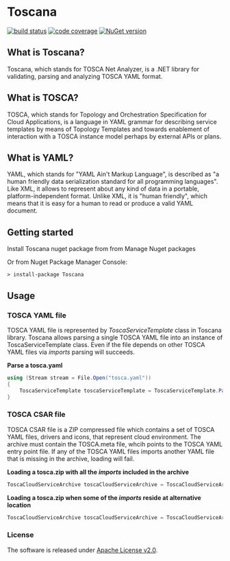 # Toscana

[![build status](http://teamcity.codebetter.com/app/rest/builds/buildType:id:Toscana/statusIcon)](http://teamcity.codebetter.com/viewType.html?buildTypeId=Toscana&guest=1) [![code coverage](https://img.shields.io/teamcity/coverage/Toscana.svg)](http://teamcity.codebetter.com/viewType.html?buildTypeId=Toscana&guest=1) [![NuGet version](https://badge.fury.io/nu/Toscana.svg)](https://badge.fury.io/nu/Toscana) 


## What is Toscana?
Toscana, which stands for TOSCA Net Analyzer, is a .NET library for validating, parsing and analyzing TOSCA YAML format.


## What is TOSCA?
TOSCA, which stands for Topology and Orchestration Specification for Cloud Applications, 
is a language in YAML grammar for describing service templates by means of Topology Templates and towards enablement 
of interaction with a TOSCA instance model perhaps by external APIs or plans.  

## What is YAML?
YAML, which stands for "YAML Ain't Markup Language", is described as "a human friendly data serialization 
standard for all programming languages". Like XML, it allows to represent about any kind of data in a portable, 
platform-independent format. Unlike XML, it is "human friendly", which means that it is easy for a human to read 
or produce a valid YAML document.

## Getting started
Install Toscana nuget package from from Manage Nuget packages

Or from Nuget Package Manager Console: 

```Batch
> install-package Toscana
```

## Usage

### TOSCA YAML file

TOSCA YAML file is represented by _ToscaServiceTemplate_ class in Toscana library. 
Toscana allows parsing a single TOSCA YAML file into an instance of ToscaServiceTemplate class. 
Even if the file depends on other TOSCA YAML files via _imports_ parsing will succeeds.

**Parse a tosca.yaml**
```C#
using (Stream stream = File.Open("tosca.yaml"))
{
    ToscaServiceTemplate toscaServiceTemplate = ToscaServiceTemplate.Parse(stream);
}
```

### TOSCA CSAR file

TOSCA CSAR file is a ZIP compressed file which contains a set of TOSCA YAML files, drivers and icons, that represent cloud environment.
The archive must contain the TOSCA.meta file, whcih points to the TOSCA YAML entry point file. If any of the TOSCA YAML files 
imports another YAML file that is missing in the archive, loading will fail.

**Loading a tosca.zip with all the _imports_ included in the archive**

```C#
ToscaCloudServiceArchive toscaCloudServiceArchive = ToscaCloudServiceArchive.Load("tosca.zip");
```

**Loading a tosca.zip when some of the _imports_ reside at alternative location**

```C#
ToscaCloudServiceArchive toscaCloudServiceArchive = ToscaCloudServiceArchive.Load("tosca.zip", @"C:\tosca_imports\");
```

### License
The software is released under [Apache License v2.0](LICENSE). 
